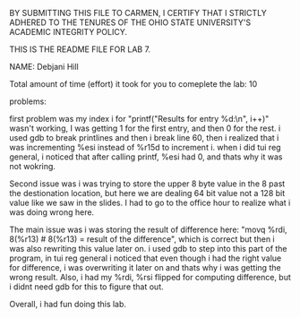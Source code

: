 BY SUBMITTING THIS FILE TO CARMEN, I CERTIFY THAT I STRICTLY ADHERED TO THE TENURES OF
THE OHIO STATE UNIVERSITY'S ACADEMIC INTEGRITY POLICY.

THIS IS THE README FILE FOR LAB 7.

NAME: Debjani Hill

Total amount of time (effort) it took for you to comeplete the lab: 10

problems:

first problem was my index i for "printf("Results for entry %d:\n", i++)" wasn't working, I was getting 1 for the first entry, and
then 0 for the rest.
i used gdb to break printlines and then i break line 60, then i realized that i was incrementing %esi instead of %r15d to increment i.
when i did tui reg general, i noticed that after calling printf, %esi had 0, and thats why it was not wokring. 

Second issue was i was trying to store the upper 8 byte value in the 8 past the destionation location, but here we are dealing 64 bit 
value not a 128 bit value like we saw in the slides. I had to go to the office hour to realize what i was doing wrong here.

The main issue was i was storing  the result of difference here:
"movq    %rdi, 8(%r13)               # 8(%r13) = result of the difference", which is correct but then i was also rewriting this value
later on. i used gdb to step into this part of the program, in tui reg general i noticed that even though i had the right value for 
difference, i was overwriting it later on and thats why i was getting the wrong result. 
Also, i had my %rdi, %rsi flipped for computing difference, but i didnt need gdb for this to figure that out. 

Overall, i had fun doing this lab.